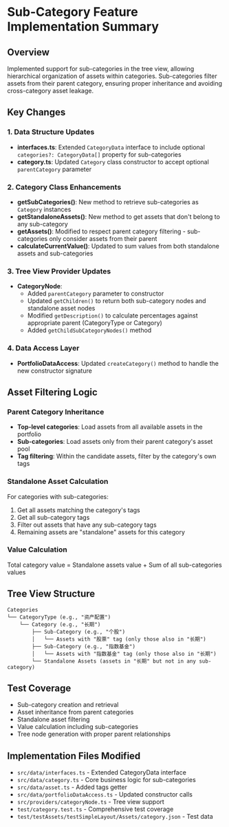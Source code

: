 # Sub-Category Feature Implementation Summary

## Overview
Implemented support for sub-categories in the tree view, allowing hierarchical organization of assets within categories. Sub-categories filter assets from their parent category, ensuring proper inheritance and avoiding cross-category asset leakage.

## Key Changes

### 1. Data Structure Updates
- **interfaces.ts**: Extended `CategoryData` interface to include optional `categories?: CategoryData[]` property for sub-categories
- **category.ts**: Updated `Category` class constructor to accept optional `parentCategory` parameter

### 2. Category Class Enhancements
- **getSubCategories()**: New method to retrieve sub-categories as `Category` instances
- **getStandaloneAssets()**: New method to get assets that don't belong to any sub-category
- **getAssets()**: Modified to respect parent category filtering - sub-categories only consider assets from their parent
- **calculateCurrentValue()**: Updated to sum values from both standalone assets and sub-categories

### 3. Tree View Provider Updates
- **CategoryNode**: 
  - Added `parentCategory` parameter to constructor
  - Updated `getChildren()` to return both sub-category nodes and standalone asset nodes
  - Modified `getDescription()` to calculate percentages against appropriate parent (CategoryType or Category)
  - Added `getChildSubCategoryNodes()` method

### 4. Data Access Layer
- **PortfolioDataAccess**: Updated `createCategory()` method to handle the new constructor signature

## Asset Filtering Logic

### Parent Category Inheritance
- **Top-level categories**: Load assets from all available assets in the portfolio
- **Sub-categories**: Load assets only from their parent category's asset pool
- **Tag filtering**: Within the candidate assets, filter by the category's own tags

### Standalone Asset Calculation
For categories with sub-categories:
1. Get all assets matching the category's tags
2. Get all sub-category tags
3. Filter out assets that have any sub-category tags
4. Remaining assets are "standalone" assets for this category

### Value Calculation
Total category value = Standalone assets value + Sum of all sub-categories values

## Tree View Structure
```
Categories
└── CategoryType (e.g., "资产配置")
    └── Category (e.g., "长期")
        ├── Sub-Category (e.g., "个股")
        │   └── Assets with "股票" tag (only those also in "长期")
        ├── Sub-Category (e.g., "指数基金")
        │   └── Assets with "指数基金" tag (only those also in "长期")
        └── Standalone Assets (assets in "长期" but not in any sub-category)
```

## Test Coverage
- Sub-category creation and retrieval
- Asset inheritance from parent categories
- Standalone asset filtering
- Value calculation including sub-categories
- Tree node generation with proper parent relationships

## Implementation Files Modified
- `src/data/interfaces.ts` - Extended CategoryData interface
- `src/data/category.ts` - Core business logic for sub-categories
- `src/data/asset.ts` - Added tags getter
- `src/data/portfolioDataAccess.ts` - Updated constructor calls
- `src/providers/categoryNode.ts` - Tree view support
- `test/category.test.ts` - Comprehensive test coverage
- `test/testAssets/testSimpleLayout/Assets/category.json` - Test data
